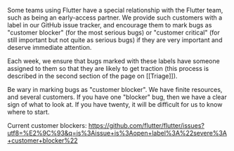 Some teams using Flutter have a special relationship with the Flutter team, such as being an early-access partner. We provide such customers with a label in our GitHub issue tracker, and encourage them to mark bugs as "customer blocker" (for the most serious bugs) or "customer critical" (for still important but not quite as serious bugs) if they are very important and deserve immediate attention.

Each week, we ensure that bugs marked with these labels have someone assigned to them so that they are likely to get traction (this process is described in the second section of the page on [[Triage]]).

Be wary in marking bugs as "customer blocker". We have finite resources, and several customers. If you have one "blocker" bug, then we have a clear sign of what to look at. If you have twenty, it will be difficult for us to know where to start.

Current customer blockers: https://github.com/flutter/flutter/issues?utf8=%E2%9C%93&q=is%3Aissue+is%3Aopen+label%3A%22severe%3A+customer+blocker%22